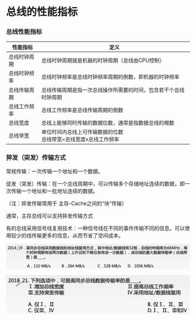 # 总线的性能指标

### 总线性能指标

| 性能指标     | 定义                                                         |
| ------------ | ------------------------------------------------------------ |
| 总线时钟周期 | 总线时钟周期就是机器的时钟周期（总线由CPU控制）              |
| 总线时钟频率 | 总线时钟频率是总线时钟频率周期的倒数，即机器的时钟频率       |
| 总线传输周期 | 总线传输周期是指一次总线操作所需要的时间，包含若干个总线时钟周期 |
| 总线工作频率 | 总线工作频率是总线传输周期的倒数                             |
| 总线宽度     | 总线上能够同时传输的数据位数，通常是指数据总线的根数         |
| 总线带宽     | 单位时间内总线上可传输数据的位数<br />总线带宽=总线宽度x总线工作频率 |

### 猝发（突发）传输方式

常规传输：一次传输一个地址和一个数据。

促发（突发）传输：在一个总线周期中，可以传输多个存储地址连续的数据，即一次传输一个地址和一批地址连续的数据。

（注：猝发传输常用于 主存-Cache之间的“块”传输）

通常，主存总线可以支持猝发传输方式

有的总线采用信号线复用技术：一种信号线在不同的事件传输不同的信息。可以使用较少的线传输更多的信息，从而节省了空间成本。

![](1.png)

![](2.png)
